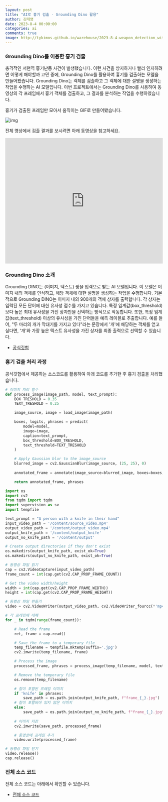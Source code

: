 ```yaml
---
layout: post
title: "AI로 흉기 검출 - Grounding Dino 활용"
author: 김태영
date: 2023-8-4 00:00:00
categories: ai
comments: true
image: http://tykimos.github.io/warehouse/2023-8-4-weapon_detection_with_grounding_dino_title.png
---
```


### Grounding Dino를 이용한 흉기 검출

충격적인 서현역 흉기난동 사건이 발생했습니다. 이런 사건을 방지하거나 빨리 인지하려면 어떻게 해야할까 고민 중에, Grounding Dino를 활용하여 흉기를 검출하는 모델을 만들어봤습니다. Grounding Dino는 객체를 검출하고 그 객체에 대한 설명을 생성하는 작업을 수행하는 AI 모델입니다. 이번 프로젝트에서는 Grounding Dino를 사용하여 동영상의 각 프레임에서 흉기 객체를 검출하고, 그 결과를 분석하는 작업을 수행하였습니다.

흉기가 검출된 프레임만 모아서 움직이는 GIF로 만들어봤습니다. 

![img](http://tykimos.github.io/warehouse/2023-8-4-weapon_detection_with_grounding_dino_1.gif)

전체 영상에서 검출 결과를 보시려면 아래 동영상을 참고하세요.

<iframe width="100%" height="400" src="https://www.youtube.com/embed/8JsofBOSuEk" title="YouTube video player" frameborder="0" allow="accelerometer; autoplay; clipboard-write; encrypted-media; gyroscope; picture-in-picture" allowfullscreen></iframe>

### Grounding Dino 소개

Grounding DINO는 (이미지, 텍스트) 쌍을 입력으로 받는 AI 모델입니다. 이 모델은 이미지 내의 객체를 인식하고, 해당 객체에 대한 설명을 생성하는 작업을 수행합니다. 기본적으로 Grounding DINO는 이미지 내의 900개의 객체 상자를 출력합니다. 각 상자는 입력된 모든 단어에 대한 유사성 점수를 가지고 있습니다. 특정 임계값(box_threshold)보다 높은 최대 유사성을 가진 상자만을 선택하는 방식으로 작동합니다. 또한, 특정 임계값(text_threshold) 이상의 유사성을 가진 단어들을 예측 레이블로 추출합니다. 예를 들어, "두 마리의 개가 막대기를 가지고 있다"라는 문장에서 '개'에 해당하는 객체를 얻고 싶다면, '개'와 가장 높은 텍스트 유사성을 가진 상자를 최종 출력으로 선택할 수 있습니다.

* [공식깃헙](https://github.com/IDEA-Research/GroundingDINO)

### 흉기 검출 처리 과정

공식깃헙에서 제공하는 소스코드를 활용하여 아래 코드를 추가한 후 흉기 검출을 처리했습니다.

```python
# 이미지 처리 함수
def process_image(image_path, model, text_prompt):
    BOX_TRESHOLD = 0.35
    TEXT_TRESHOLD = 0.25

    image_source, image = load_image(image_path)

    boxes, logits, phrases = predict(
        model=model, 
        image=image, 
        caption=text_prompt, 
        box_threshold=BOX_TRESHOLD, 
        text_threshold=TEXT_TRESHOLD
    )

    # Apply Gaussian blur to the image_source
    blurred_image = cv2.GaussianBlur(image_source, (25, 25), 0)
    
    annotated_frame = annotate(image_source=blurred_image, boxes=boxes, logits=logits, phrases=phrases)

    return annotated_frame, phrases

import os
import cv2
from tqdm import tqdm
import supervision as sv
import tempfile

text_prompt = "A person with a knife in their hand"
input_video_path = '/content/source_video.mp4'
output_video_path = '/content/output_video.mp4'
output_knife_path = '/content/output_knife'
output_no_knife_path = '/content/output'

# Create output directories if they don't exist
os.makedirs(output_knife_path, exist_ok=True)
os.makedirs(output_no_knife_path, exist_ok=True)

# 동영상 파일 읽기
cap = cv2.VideoCapture(input_video_path)
frame_count = int(cap.get(cv2.CAP_PROP_FRAME_COUNT))

# Get the video width/height
width = int(cap.get(cv2.CAP_PROP_FRAME_WIDTH))
height = int(cap.get(cv2.CAP_PROP_FRAME_HEIGHT))

# 동영상 파일 만들기
video = cv2.VideoWriter(output_video_path, cv2.VideoWriter_fourcc(*'mp4v'), 30, (width, height))

# 각 프레임에 대해
for _ in tqdm(range(frame_count)):

    # Read the frame
    ret, frame = cap.read()

    # Save the frame to a temporary file
    temp_filename = tempfile.mktemp(suffix='.jpg')
    cv2.imwrite(temp_filename, frame)

    # Process the image
    processed_frame, phrases = process_image(temp_filename, model, text_prompt)

    # Remove the temporary file
    os.remove(temp_filename)

    # 칼이 포함된 프레임 이미지
    if 'knife' in phrases:
        save_path = os.path.join(output_knife_path, f"frame_{_}.jpg")
    # 칼이 포함되어 있지 않은 이미지
    else:
        save_path = os.path.join(output_no_knife_path, f"frame_{_}.jpg")
    
    # 이미지 저장
    cv2.imwrite(save_path, processed_frame)

    # 동영상에 프레임 추가
    video.write(processed_frame)

# 동영상 파일 닫기
video.release()
cap.release()
```

### 전체 소스 코드

전체 소스 코드는 아래에서 확인할 수 있습니다.

* [전체 소스 코드](https://aifactory.space/forum/discussion/569)

